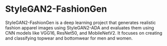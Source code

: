 # StyleGAN2-FashionGen
StyleGAN2-FashionGen is a deep learning project that generates realistic fashion apparel images using StyleGAN2-ADA and evaluates them using CNN models like VGG16, ResNet50, and MobileNetV2. It focuses on creating and classifying topwear and bottomwear for men and women.
